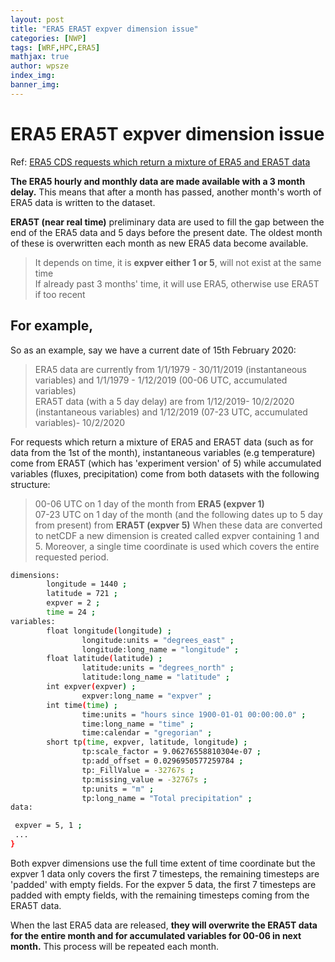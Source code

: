 ```yaml
---
layout: post
title: "ERA5 ERA5T expver dimension issue"
categories: [NWP]
tags: [WRF,HPC,ERA5]
mathjax: true
author: wpsze
index_img: 
banner_img: 
---
```


# ERA5 ERA5T expver dimension issue

Ref: [ERA5 CDS requests which return a mixture of ERA5 and ERA5T data](https://confluence.ecmwf.int/display/CUSF/ERA5+CDS+requests+which+return+a+mixture+of+ERA5+and+ERA5T+data)

**The ERA5 hourly and monthly data are made available with a 3 month delay.** This means that after a month has passed, another month's worth of ERA5 data is written to the dataset.

**ERA5T (near real time)** preliminary data are used to fill the gap between the end of the ERA5 data and 5 days before the present date. The oldest month of these is overwritten each month as new ERA5 data become available.

> It depends on time, it is **expver either 1 or 5**, will not exist at the same time\
> If already past 3 months' time, it will use ERA5, otherwise use ERA5T if too recent

## For example,
So as an example, say we have a current date  of 15th February 2020:

> ERA5 data are currently from 1/1/1979 - 30/11/2019 (instantaneous variables)  and 1/1/1979 - 1/12/2019 (00-06 UTC, accumulated variables)\
> ERA5T data (with a 5 day delay) are from 1/12/2019- 10/2/2020 (instantaneous variables)  and 1/12/2019 (07-23 UTC, accumulated variables)- 10/2/2020

For requests which return a mixture of ERA5 and ERA5T data  (such as for data from the 1st of the month), instantaneous variables (e.g temperature) come from ERA5T (which has 'experiment version'  of 5) while accumulated variables (fluxes, precipitation) come from both datasets with the following structure:

> 00-06 UTC on 1 day of the month from **ERA5 (expver 1)**\
> 07-23 UTC on 1 day of the month (and the following dates up to 5 day from present) from **ERA5T (expver 5)**
When these data are converted to netCDF a new dimension is created called expver containing 1 and 5. Moreover, a single time coordinate is used which covers the entire requested period.

```sh
dimensions:
        longitude = 1440 ;
        latitude = 721 ;
        expver = 2 ;
        time = 24 ;
variables:
        float longitude(longitude) ;
                longitude:units = "degrees_east" ;
                longitude:long_name = "longitude" ;
        float latitude(latitude) ;
                latitude:units = "degrees_north" ;
                latitude:long_name = "latitude" ;
        int expver(expver) ;
                expver:long_name = "expver" ;
        int time(time) ;
                time:units = "hours since 1900-01-01 00:00:00.0" ;
                time:long_name = "time" ;
                time:calendar = "gregorian" ;
        short tp(time, expver, latitude, longitude) ;
                tp:scale_factor = 9.06276558810304e-07 ;
                tp:add_offset = 0.0296950577259784 ;
                tp:_FillValue = -32767s ;
                tp:missing_value = -32767s ;
                tp:units = "m" ;
                tp:long_name = "Total precipitation" ;
data:

 expver = 5, 1 ;
 ...
}
```

Both expver dimensions use the full time extent of time coordinate but the expver 1 data only covers the first 7 timesteps, the remaining timesteps are 'padded' with empty fields.
For the expver 5 data, the first 7 timesteps are padded with empty fields, with the remaining timesteps coming from the ERA5T data.

When the last ERA5 data are released, **they will overwrite the ERA5T data for the entire month and for accumulated variables for 00-06 in next month.** This process will be repeated each month.

